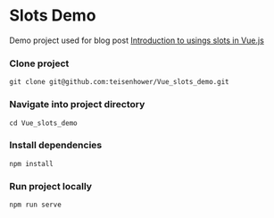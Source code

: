 # Slots Demo

Demo project used for blog post [Introduction to usings slots in Vue.js](https://www.teisenhower.dev/posts/introduction-to-vue-slots/)
### Clone project
```
git clone git@github.com:teisenhower/Vue_slots_demo.git
```
### Navigate into project directory
```
cd Vue_slots_demo
```
### Install dependencies
```
npm install
```

### Run project locally
```
npm run serve
```